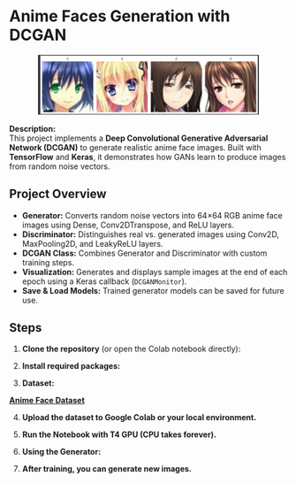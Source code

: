 # Anime Faces Generation with DCGAN

<p align="center">
  <img src="outputs/Screenshot 2025-09-09 183853.png" alt="Sample Anime Faces" width="400"/>
</p>

**Description:**  
This project implements a <b>Deep Convolutional Generative Adversarial Network (DCGAN)</b> to generate realistic anime face images. Built with <b>TensorFlow</b> and <b>Keras</b>, it demonstrates how GANs learn to produce images from random noise vectors.

## Project Overview

- <b>Generator:</b> Converts random noise vectors into 64×64 RGB anime face images using Dense, Conv2DTranspose, and ReLU layers.  
- <b>Discriminator:</b> Distinguishes real vs. generated images using Conv2D, MaxPooling2D, and LeakyReLU layers.  
- <b>DCGAN Class:</b> Combines Generator and Discriminator with custom training steps.  
- <b>Visualization:</b> Generates and displays sample images at the end of each epoch using a Keras callback (`DCGANMonitor`).  
- <b>Save & Load Models:</b> Trained generator models can be saved for future use.


## Steps

1. **Clone the repository** (or open the Colab notebook directly):

2. **Install required packages:**

3. **Dataset:**

<b><a href="https://www.kaggle.com/splcher/animefacedataset">Anime Face Dataset</a></b>

4. **Upload the dataset to Google Colab or your local environment.**

5. **Run the Notebook with T4 GPU (CPU takes forever).**

6. **Using the Generator:**
   
7. **After training, you can generate new images.**



